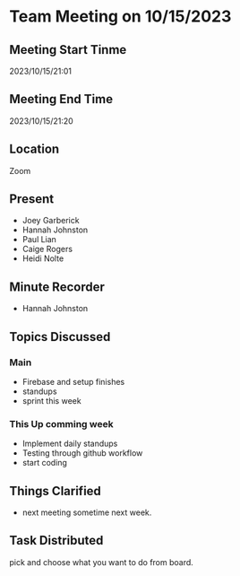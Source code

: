 # Team Meeting on 10/15/2023
## Meeting Start Tinme
2023/10/15/21:01
## Meeting End Time
2023/10/15/21:20
## Location
Zoom
## Present
- Joey Garberick
- Hannah Johnston
- Paul Lian
- Caige Rogers
- Heidi Nolte
## Minute Recorder
- Hannah Johnston
  
## Topics Discussed 
### Main
- Firebase and setup finishes
- standups
- sprint this week

### This Up comming week
- Implement daily standups
- Testing through github workflow
- start coding

## Things Clarified
- next meeting sometime next week.

## Task Distributed
pick and choose what you want to do from board.




